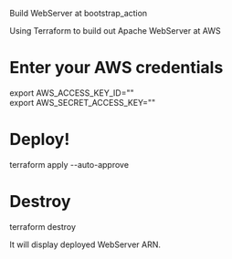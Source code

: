 Build WebServer at bootstrap_action

Using Terraform to build out Apache WebServer at AWS

# Enter your AWS credentials
export AWS_ACCESS_KEY_ID=""\
export AWS_SECRET_ACCESS_KEY=""

# Deploy!
terraform apply --auto-approve

# Destroy
terraform destroy


It will display deployed WebServer ARN.
